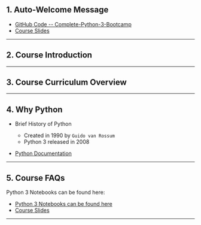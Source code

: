 ## 1. Auto-Welcome Message

* [GitHub Code -- Complete-Python-3-Bootcamp](https://github.com/Pierian-Data/Complete-Python-3-Bootcamp)
* [Course Slides](https://drive.google.com/drive/folders/1CKqOQzst1cGURXGiRVivi2Xsc0n-X8CR)
***

## 2. Course Introduction

***

## 3. Course Curriculum Overview

***

## 4. Why Python

* Brief History of Python
    * Created in 1990 by `Guido van Rossum`
    * Python 3 released in 2008

* [Python Documentation](docs.python.org/3)

***

## 5. Course FAQs

Python 3 Notebooks can be found here:

* [Python 3 Notebooks can be found here](https://github.com/Pierian-Data/Complete-Python-3-Bootcamp)
* [Course Slides](https://drive.google.com/drive/folders/1CKqOQzst1cGURXGiRVivi2Xsc0n-X8CR?usp=sharing)

***
